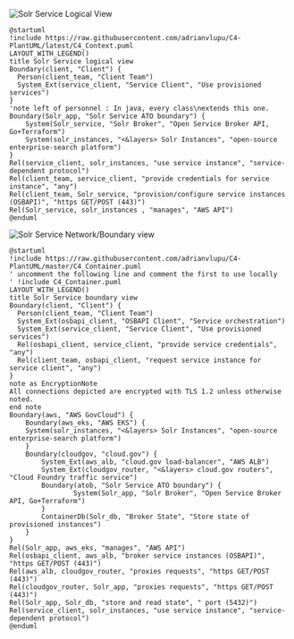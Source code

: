 ![Solr Service Logical View](http://www.plantuml.com/plantuml/png/RPD1ZzfE3CNlV0h_z_0lg40EvRIggWMAA18jg0bQLQeKpIO6fftCH6DFTb7Lxrw795IKlO77_Zs_PtWWLfv3ONh_QPkPa2CScKkwZoAldiS7pSVm50XzvYoZvN7cYaZbNYjRcL26Q3uPROsolFkyZenY99PIEg-xNtXSrkJrzDjcbwIFg-HJkbui5ry-zWSzrcmGOcSynEWhdI4OTz2PCb1fVExDNB2vygT-PhJe3k5kVlvmDu1VFO0jUdAsVKmPLN7fW4I-tGsaAJuHOv4kNhXFZKPweNMYBLKgEq8elQiqQMSnXtQ41FMxzyOwHZ2uPt1xAC_g5WtSmyh23rMf8M25_WIPKKJVhPX7cnFmKHC8RlpNKEqvLMKfabVsfya6djgcrcLdePbf5-hcPjxzH5zllYdHTfYs3DFjQWXBzpP1xzNU-IQH2v1geBR4oef5ORp_twWJUlhGt6JLFTLy9_mHkU05ZvRHbruJZWYLpuvG6iMDWEJq5SrDrZTQWR1B5xfwhTFMHZcAO2wpzJtOPSu8MyZNvxuvwVbuEKBciHxMoX38OgzAANjwZVbFpfUVGvGvkzU7u6yN9-Xlufd4FQYvvpyFB1T9jDt42VGdatU3LkYQVHqAo6YXh3eqWKyVOn2Y33v84A4mVm00)
```plantuml
@startuml
!include https://raw.githubusercontent.com/adrianvlupu/C4-PlantUML/latest/C4_Context.puml
LAYOUT_WITH_LEGEND()
title Solr Service logical view
Boundary(client, "Client") {
  Person(client_team, "Client Team")
  System_Ext(service_client, "Service Client", "Use provisioned services")
}
'note left of personnel : In java, every class\nextends this one.
Boundary(Solr_app, "Solr Service ATO boundary") {
    System(Solr_service, "Solr Broker", "Open Service Broker API, Go+Terraform")
    System(solr_instances, "<&layers> Solr Instances", "open-source enterprise-search platform")
}
Rel(service_client, solr_instances, "use service instance", "service-dependent protocol")
Rel(client_team, service_client, "provide credentials for service instance", "any")
Rel(client_team, Solr_service, "provision/configure service instances (OSBAPI)", "https GET/POST (443)")
Rel(Solr_service, solr_instances , "manages", "AWS API")
@enduml
```

![Solr Service Network/Boundary view](http://www.plantuml.com/plantuml/png/bPLHRo8t4CUVZqynpKCBwW7gNVfILTMH74sZqYCgHAS-hOmz2TOPUpip2uUgVFVQkuiNiWzLUVAEPtx-pup7V61H9DNE3RwnNhlA86n5IlvfEYLrc3nRsLQRYf5qy89U9ZhifigGLNxlghAQtbwF7vpoylZ7OhfJB4ZHLDn6RsKzqgHCxE-WyZ5m5m4WMuIdu5muMFyCBZg1yWOkjYrnN0Me6C45hPmxHaPMs3zWCVjh-RWkFj-lVoiMyxlvfu_3qK2iE8HLS0GhfBtL29jGUQFe27kBXy5D-pNKpgANjt1rMo-kHl3F0E01YODlDmj1jSiUi8vVLwFej3gouAwOVvLXu8qgRP5XozNDxE4UMcOqd5G4qbja8IKs-DSKRfmo9aTrd4T6A2diBSTuDD26S8tw4zrh9Jra7Mpmj06QqCGTgnmdllB7ZBh8_dM6X7zNo98vrhCehrE3AHiRxuxxCl1141J3t6iwbga8dw9bC7CETF0UTJ8n62oj5ZIW204Rt_XriBA5zM85FqpUGUKTCaEGBTB1Ca9Ycya0lQcNNO_LWQE4sUSLt8NzhGkLQTiCSEvJu9UJt_ptLUtofkdEa8EZufHYSlhvMwUEIFnBSydkJrifrr2Y7tEeI2VjWbIIPHmpgjXyA9sIMAFc2W6yNChGITrps4TClPp4THRxfhihjLxbDkT-u88ouuroIGbTjQdC5ZVfgFRN4V9H1OLAa2wIwfZDPfrNNJduDKcb8mYffoUhJxtEPvpNL48IU366i_KoZs9ExFpNLZm55QeiJ_4t5BuqIIrBz1dNc24EszlOtE_NIAJEgjjLEFtoo_5nq_1DajSYLg84wr6LG0YSFY4yNKnRlW6vUI-3D2cTsEuQxPHNpyXj6vB26DIVKEWQkQc5z2QAOTWy9wF4gfzek9klfm_BrHg6rzVlHoqua_gTZKbyjP7KJYt_1wa7o0d-RrGNsLMS9L3pz1Cg0togF9I118O_Nhz_ruRtdiJU85QClOebLciR6opHcnYR6Yb11nV97w8f_NVy2m00)

```plantuml
@startuml
!include https://raw.githubusercontent.com/adrianvlupu/C4-PlantUML/master/C4_Container.puml
' uncomment the following line and comment the first to use locally
' !include C4_Container.puml
LAYOUT_WITH_LEGEND()
title Solr Service boundary view
Boundary(client, "Client") {
  Person(client_team, "Client Team")
  System_Ext(osbapi_client, "OSBAPI Client", "Service orchestration")
  System_Ext(service_client, "Service Client", "Use provisioned services")
  Rel(osbapi_client, service_client, "provide service credentials", "any")
  Rel(client_team, osbapi_client, "request service instance for service client", "any")
}
note as EncryptionNote
All connections depicted are encrypted with TLS 1.2 unless otherwise noted.
end note
Boundary(aws, "AWS GovCloud") {
    Boundary(aws_eks, "AWS EKS") {
	System(solr_instances, "<&layers> Solr Instances", "open-source enterprise-search platform")
    }
    Boundary(cloudgov, "cloud.gov") {
    	System_Ext(aws_alb, "cloud.gov load-balancer", "AWS ALB")
        System_Ext(cloudgov_router, "<&layers> cloud.gov routers", "Cloud Foundry traffic service")
        Boundary(atob, "Solr Service ATO boundary") {
                System(Solr_app, "Solr Broker", "Open Service Broker API, Go+Terraform")
        }
        ContainerDb(Solr_db, "Broker State", "Store state of provisioned instances")
    }
}
Rel(Solr_app, aws_eks, "manages", "AWS API")
Rel(osbapi_client, aws_alb, "broker service instances (OSBAPI)", "https GET/POST (443)")
Rel(aws_alb, cloudgov_router, "proxies requests", "https GET/POST (443)")
Rel(cloudgov_router, Solr_app, "proxies requests", "https GET/POST (443)")
Rel(Solr_app, Solr_db, "store and read state", " port (5432)")
Rel(service_client, solr_instances, "use service instance", "service-dependent protocol")
@enduml
```
